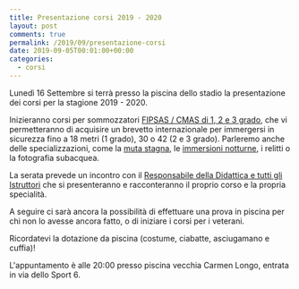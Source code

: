 ```yaml
---
title: Presentazione corsi 2019 - 2020
layout: post
comments: true
permalink: /2019/09/presentazione-corsi
date: 2019-09-05T00:01:00+00:00
categories:
  - corsi
---
```


Lunedì 16 Settembre si terrà presso la piscina dello stadio la presentazione dei corsi per la stagione 2019 - 2020.

Inizieranno corsi per sommozzatori [FIPSAS / CMAS di 1, 2 e 3 grado](/didattica), che vi permetteranno di acquisire un brevetto internazionale per immergersi in sicurezza fino a 18 metri (1 grado), 30 o 42 (2 e 3 grado). Parleremo anche delle specializzazioni, come la [muta stagna](/didattica-immersione-con-muta-stagna), le [immersioni notturne](/didattica-immersione-notturna), i relitti o la fotografia subacquea.

La serata prevede un incontro con il [Responsabile della Didattica e tutti gli Istruttori](/chi-siamo) che si presenteranno e racconteranno il proprio corso e la propria specialità.

A seguire ci sarà ancora la possibilità di effettuare una prova in piscina per chi non lo avesse ancora fatto, o di iniziare i corsi per i veterani.

Ricordatevi la dotazione da piscina (costume, ciabatte, asciugamano e cuffia)!

L'appuntamento è alle 20:00 presso piscina vecchia Carmen Longo, entrata in via dello Sport 6.
